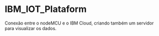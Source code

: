 # IBM_IOT_Plataform
Conexão entre o nodeMCU e o IBM Cloud, criando também um servidor para visualizar os dados.
